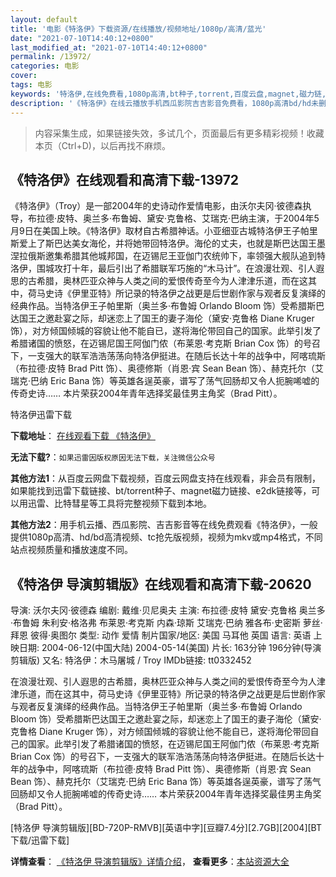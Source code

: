 ```yaml
---
layout: default
title: '电影《特洛伊》下载资源/在线播放/视频地址/1080p/高清/蓝光'
date: "2021-07-10T14:40:12+0800"
last_modified_at: "2021-07-10T14:40:12+0800"
permalink: /13972/
categories: 电影
cover:
tags: 电影
keywords: '特洛伊,在线免费看,1080p高清,bt种子,torrent,百度云盘,magnet,磁力链,迅雷下载资源'
description: '《特洛伊》在线云播放手机西瓜影院吉吉影音免费看，1080p高清bd/hd未删减完整版和tc抢先枪版，mkv/mp4格式，附带bt/torrent种子、magnet/磁力链、百度云盘、网盘资源迅雷下载链接'
---
```


>内容采集生成，如果链接失效，多试几个，页面最后有更多精彩视频！收藏本页（Ctrl+D)，以后再找不麻烦。


## 《特洛伊》在线观看和高清下载-13972

《特洛伊》（Troy）是一部2004年的史诗动作爱情电影，由沃尔夫冈·彼德森执导，布拉德·皮特、奥兰多·布鲁姆、黛安·克鲁格、艾瑞克·巴纳主演，于2004年5月9日在美国上映。《特洛伊》取材自古希腊神话。小亚细亚古城特洛伊王子帕里斯爱上了斯巴达美女海伦，并将她带回特洛伊。海伦的丈夫，也就是斯巴达国王墨涅拉俄斯邀集希腊其他城邦国，在迈锡尼王亚伽门农统帅下，率领强大舰队追到特洛伊，围城攻打十年，最后引出了希腊联军巧施的“木马计”。在浪漫壮观、引人遐思的古希腊，奥林匹亚众神与人类之间的爱恨传奇至今为人津津乐道，而在这其中，荷马史诗《伊里亚特》所记录的特洛伊之战更是后世剧作家与观者反复演绎的经典作品。当特洛伊王子帕里斯（奥兰多·布鲁姆 Orlando Bloom 饰）受希腊斯巴达国王之邀赴宴之际，却迷恋上了国王的妻子海伦（黛安·克鲁格 Diane Kruger 饰），对方倾国倾城的容貌让他不能自已，遂将海伦带回自己的国家。此举引发了希腊诸国的愤怒，在迈锡尼国王阿伽门侬（布莱恩·考克斯 Brian Cox 饰）的号召下，一支强大的联军浩浩荡荡向特洛伊挺进。在随后长达十年的战争中，阿喀琉斯（布拉德·皮特 Brad Pitt 饰）、奥德修斯（肖恩·宾 Sean Bean 饰）、赫克托尔（艾瑞克·巴纳 Eric Bana 饰）等英雄各逞英豪，谱写了荡气回肠却又令人扼腕唏嘘的传奇史诗…… 本片荣获2004年青年选择奖最佳男主角奖（Brad Pitt）。


特洛伊迅雷下载

**下载地址**： [在线观看下载 《特洛伊》](https://www.993dy.com//vod-detail-id-34815.html) 


**无法下载?**：`如果迅雷因版权原因无法下载，关注微信公众号 `

**其他方法1**：从百度云网盘下载视频，百度云网盘支持在线观看，非会员有限制，如果能找到迅雷下载链接、bt/torrent种子、magnet磁力链接、e2dk链接等，可以用迅雷、比特彗星等工具将完整视频下载到本地。

**其他方法2**：用手机云播、西瓜影院、吉吉影音等在线免费观看《特洛伊》，一般提供1080p高清、hd/bd高清视频、tc抢先版视频，视频为mkv或mp4格式，不同站点视频质量和播放速度不同。


## 《特洛伊 导演剪辑版》在线观看和高清下载-20620

导演: 沃尔夫冈·彼德森 编剧: 戴维·贝尼奥夫 主演: 布拉德·皮特 黛安·克鲁格 奥兰多·布鲁姆 朱利安·格洛弗 布莱恩·考克斯 内森·琼斯 艾瑞克·巴纳 雅各布·史密斯 萝丝·拜恩 彼得·奥图尔 类型: 动作 爱情 制片国家/地区: 美国 马耳他 英国 语言: 英语 上映日期: 2004-06-12(中国大陆) 2004-05-14(美国) 片长: 163分钟 196分钟(导演剪辑版) 又名: 特洛伊：木马屠城 / Troy IMDb链接: tt0332452

在浪漫壮观、引人遐思的古希腊，奥林匹亚众神与人类之间的爱恨传奇至今为人津津乐道，而在这其中，荷马史诗《伊里亚特》所记录的特洛伊之战更是后世剧作家与观者反复演绎的经典作品。当特洛伊王子帕里斯（奥兰多·布鲁姆 Orlando Bloom 饰）受希腊斯巴达国王之邀赴宴之际，却迷恋上了国王的妻子海伦（黛安·克鲁格 Diane Kruger 饰），对方倾国倾城的容貌让他不能自已，遂将海伦带回自己的国家。此举引发了希腊诸国的愤怒，在迈锡尼国王阿伽门侬（布莱恩·考克斯 Brian Cox 饰）的号召下，一支强大的联军浩浩荡荡向特洛伊挺进。在随后长达十年的战争中，阿喀琉斯（布拉德·皮特 Brad Pitt 饰）、奥德修斯（肖恩·宾 Sean Bean 饰）、赫克托尔（艾瑞克·巴纳 Eric Bana 饰）等英雄各逞英豪，谱写了荡气回肠却又令人扼腕唏嘘的传奇史诗…… 本片荣获2004年青年选择奖最佳男主角奖（Brad Pitt）。


[特洛伊 导演剪辑版][BD-720P-RMVB][英语中字][豆瓣7.4分][2.7GB][2004][BT下载/迅雷下载]

**详情查看**： [《特洛伊 导演剪辑版》详情介绍](/movie/20620/)， **查看更多**：[本站资源大全](/movie/t/all/)

